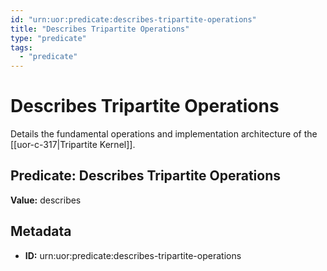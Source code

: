```yaml
---
id: "urn:uor:predicate:describes-tripartite-operations"
title: "Describes Tripartite Operations"
type: "predicate"
tags:
  - "predicate"
---
```


# Describes Tripartite Operations

Details the fundamental operations and implementation architecture of the [[uor-c-317|Tripartite Kernel]].

## Predicate: Describes Tripartite Operations

**Value:** describes

## Metadata

- **ID:** urn:uor:predicate:describes-tripartite-operations
